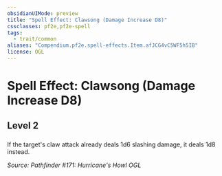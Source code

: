 ```yaml
---
obsidianUIMode: preview
title: "Spell Effect: Clawsong (Damage Increase D8)"
cssclasses: pf2e,pf2e-spell
tags:
  - trait/common
aliases: "Compendium.pf2e.spell-effects.Item.afJCG4vC5WF5h5IB"
license: OGL
---
```

# Spell Effect: Clawsong (Damage Increase D8)
## Level 2
### 






If the target's claw attack already deals 1d6 slashing damage, it deals 1d8 instead.

*Source: Pathfinder #171: Hurricane's Howl*
*OGL*